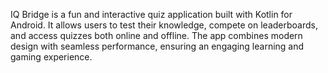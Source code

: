 IQ Bridge is a fun and interactive quiz application built with Kotlin for Android.
It allows users to test their knowledge, compete on leaderboards, and access quizzes both online and offline.
The app combines modern design with seamless performance, ensuring an engaging learning and gaming experience.
